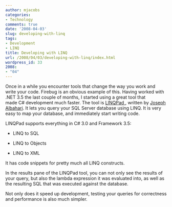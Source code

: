 ```yaml
---
author: mjacobs
categories:
- Technology
comments: true
date: '2008-04-03'
slug: developing-with-linq
tags:
- Development
- LINQ
title: Developing with LINQ
url: /2008/04/03/developing-with-linq/index.html
wordpress_id: 33
2008:
- "04"
---
```



Once in a while you encounter tools that change the way you work and write your code. Firebug is an obvious example of this. Having worked with .NET 3.5 the last couple of months, I started using a great tool that made C# development much faster. The tool is [LINQPad ](http://www.linqpad.net/), written by [Joseph Albahari](http://www.albahari.com/). It lets you query your SQL Server database using LINQ. It is very easy to map your database, and immediately start writing code.

LINQPad supports everything in C# 3.0 and Framework 3.5:



	
  * LINQ to SQL

	
  * LINQ to Objects

	
  * LINQ to XML


It has code snippets for pretty much all LINQ constructs.

In the results pane of the LINQPad tool, you can not only see the results of your query, but also the lambda expression it was evaluated into, as well as the resulting SQL that was executed against the database.

Not only does it speed up development, testing your queries for correctness and performance is also much simpler.
